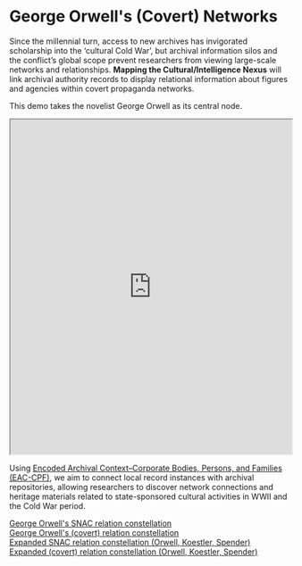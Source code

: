 # George Orwell's (Covert) Networks

Since the millennial turn, access to new archives has invigorated scholarship into the ‘cultural Cold War’, but archival information silos and the conflict’s global scope prevent researchers from viewing large-scale networks and relationships. **Mapping the Cultural/Intelligence Nexus** will link archival authority records to display relational information about figures and agencies within covert propaganda networks. 

This demo takes the novelist George Orwell as its central node. 

<iframe width="100%" height="600" src="https://krmuth.github.io/orwell.node/visualisations/orwell/"></iframe>

Using [Encoded Archival Context–Corporate Bodies, Persons, and Families (EAC-CPF)](https://eac.staatsbibliothek-berlin.de/), we aim to connect local record instances with archival repositories, allowing researchers to discover network connections and heritage materials related to state-sponsored cultural activities in WWII and the Cold War period. 

[George Orwell's SNAC relation constellation](https://krmuth.github.io/orwell.node/visualisations/orwell/orwell-ego/snac/)  
[George Orwell's (covert) relation constellation](https://krmuth.github.io/orwell.node/visualisations/orwell/orwell-ego/full/)  
[Expanded SNAC relation constellation (Orwell, Koestler, Spender)](https://krmuth.github.io/orwell.node/visualisations/orwell/triad/snac/)  
[Expanded (covert) relation constellation (Orwell, Koestler, Spender)](https://krmuth.github.io/orwell.node/visualisations/orwell/triad/full/)  
